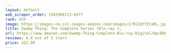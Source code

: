 ```yaml
---
layout: default 
﻿web_scraper_order: 1582906713-6577
rank: #59
image: https://images-na.ssl-images-amazon.com/images/I/91IdtfZtaRL.jpg
title: Swamp Thing: The Complete Series (Blu-ray +…
url: https://www.amazon.com/Swamp-Thing-Complete-Blu-ray-Digital/dp/B081KQHBLS/ref=zg_mw_movies-tv_59?_encoding=UTF8&psc=1&refRID=46H18T9MD3CR2HGGW70G
reviews: 4.0 out of 5 stars
price: $22.99 
---
```

